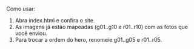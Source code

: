 Como usar:
1) Abra index.html e confira o site.
2) As imagens já estão mapeadas (g01..g10 e r01..r10) com as fotos que você enviou.
3) Para trocar a ordem do hero, renomeie g01..g05 e r01..r05.
